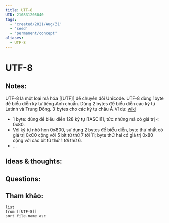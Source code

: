 ```yaml
---
title: UTF-8
UID: 210831205040
tags:
  - 'created/2021/Aug/31'
  - 'seed'
  - 'permanent/concept'
aliases:
  - UTF-8
---
```

# UTF-8

## Notes:
UTF-8 là một loại mã hóa [[UTF]] để chuyển đổi Unicode.
UTF-8 dùng 1byte để biểu diễn ký tự tiếng Anh chuẩn. Dùng 2 bytes để biểu diễn các ký tự Latinh và Trung Đông. 3 bytes cho các ký tự châu Á
Ví dụ: [wiki](https://vi.wikipedia.org/wiki/Unicode)
- 1 byte: dùng để biểu diễn 128 ký tự [[ASCII]], tức những mã có giá trị < 0x80. 
- Với ký tự nhỏ hơn 0x800, sử dụng 2 bytes để biểu diễn, byte thứ nhất có giá trị 0xC0 cộng với 5 bit từ thứ 7 tới 11; byte thứ hai có giá trị 0x80 cộng với các bit từ thứ 1 tới thứ 6. 
- ...	

## Ideas & thoughts:

## Questions:


## Tham khảo:
```dataview
list
from [[UTF-8]]
sort file.name asc
```